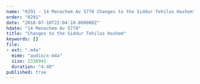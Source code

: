 ```yaml
---
name: "0291 - 14 Menachem Av 5778 Changes to the Siddur Tehilas Hashem"
order: "0291"
date: "2018-07-10T22:04:10.000000Z"
hdate: "14 Menachem Av 5778"
title: "Changes to the Siddur Tehilas Hashem"
keywords: []
file:
- ext: ".m4a"
  mime: "audio/x-m4a"
  size: 2338941
  duration: "4:40"
published: true
---
```

